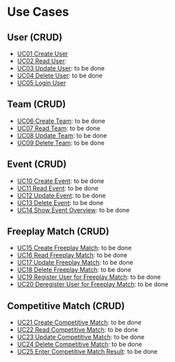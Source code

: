 # Use Cases

## User (CRUD) 
- [UC01 Create User](https://github.com/JoinSports/Documentation/blob/master/Use%20Cases/UC01_CreateUser.md)
- [UC02 Read User](https://github.com/JoinSports/Documentation/blob/master/Use%20Cases/UC02_ReadUser.md):
- [UC03 Update User](https://github.com/JoinSports/Documentation/blob/master/Use%20Cases/UC03_UpdateUser.md): to be done
- [UC04 Delete User](https://github.com/JoinSports/Documentation/blob/master/Use%20Cases/UC04_DeleteUser.md): to be done
- [UC05 Login User](https://github.com/JoinSports/Documentation/blob/master/Use%20Cases/UC05_LoginUser.md)

## Team (CRUD)
- [UC06 Create Team](https://github.com/JoinSports/Documentation/blob/master/Use%20Cases/UC06_CreateTeam.md): to be done
- [UC07 Read Team](https://github.com/JoinSports/Documentation/blob/master/Use%20Cases/UC07_ReadTeam.md): to be done
- [UC08 Update Team](https://github.com/JoinSports/Documentation/blob/master/Use%20Cases/UC08_UpdateTeam.md): to be done
- [UC09 Delete Team](https://github.com/JoinSports/Documentation/blob/master/Use%20Cases/UC09_DeleteTeam.md): to be done

## Event (CRUD)
- [UC10 Create Event](https://github.com/JoinSports/Documentation/blob/master/Use%20Cases/UC10_CreateEvent.md): to be done
- [UC11 Read Event](https://github.com/JoinSports/Documentation/blob/master/Use%20Cases/UC11_ReadEvent.md): to be done
- [UC12 Update Event](https://github.com/JoinSports/Documentation/blob/master/Use%20Cases/UC12_UpdateEvent.md): to be done
- [UC13 Delete Event](https://github.com/JoinSports/Documentation/blob/master/Use%20Cases/UC13_DeleteEvent.md): to be done
- [UC14 Show Event Overview](https://github.com/JoinSports/Documentation/blob/master/Use%20Cases/UC14_ShowEventOverview.md): to be done

## Freeplay Match (CRUD)
- [UC15 Create Freeplay Match](https://github.com/JoinSports/Documentation/blob/master/Use%20Cases/UC15_CreateFreeplayMatch.md): to be done
- [UC16 Read Freeplay Match](https://github.com/JoinSports/Documentation/blob/master/Use%20Cases/UC16_ReadFreeplayMatch.md): to be done
- [UC17 Update Freeplay Match](https://github.com/JoinSports/Documentation/blob/master/Use%20Cases/UC17_UpdateFreeplayMatch.md): to be done
- [UC18 Delete Freeplay Match](https://github.com/JoinSports/Documentation/blob/master/Use%20Cases/UC18_DeleteFreeplayMatch.md): to be done
- [UC19 Register User for Freeplay Match](https://github.com/JoinSports/Documentation/blob/master/Use%20Cases/UC19_RegisterUserForFreeplayMatch.md): to be done
- [UC20 Deregister User for Freeplay Match](https://github.com/JoinSports/Documentation/blob/master/Use%20Cases/UC20_DeregisterUserForFreeplayMatch.md): to be done


## Competitive Match (CRUD)
- [UC21 Create Competitive Match](https://github.com/JoinSports/Documentation/blob/master/Use%20Cases/UC21_CreateCompetitiveMatch.md): to be done
- [UC22 Read Competitive Match](https://github.com/JoinSports/Documentation/blob/master/Use%20Cases/UC22_ReadCompetitiveMatch.md): to be done
- [UC23 Update Competitive Match](https://github.com/JoinSports/Documentation/blob/master/Use%20Cases/UC23_UpdateCompetitiveMatch.md): to be done
- [UC24 Delete Competitive Match](https://github.com/JoinSports/Documentation/blob/master/Use%20Cases/UC24_DeleteCompetitiveMatch.md): to be done
- [UC25 Enter Competitive Match Result](https://github.com/JoinSports/Documentation/blob/master/Use%20Cases/UC25_EnterCompetititiveMatchResult.md): to be done
